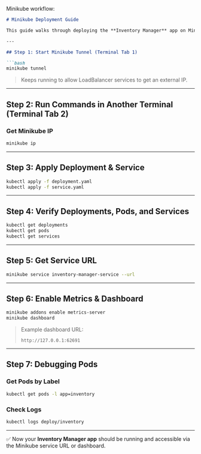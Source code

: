 Minikube workflow:

````markdown
# Minikube Deployment Guide

This guide walks through deploying the **Inventory Manager** app on Minikube with `NodePort`/`LoadBalancer`, enabling monitoring, and accessing logs.

---

## Step 1: Start Minikube Tunnel (Terminal Tab 1)

```bash
minikube tunnel
````

> Keeps running to allow LoadBalancer services to get an external IP.

---

## Step 2: Run Commands in Another Terminal (Terminal Tab 2)

### Get Minikube IP

```bash
minikube ip
```

---

## Step 3: Apply Deployment & Service

```bash
kubectl apply -f deployment.yaml
kubectl apply -f service.yaml
```

---

## Step 4: Verify Deployments, Pods, and Services

```bash
kubectl get deployments
kubectl get pods
kubectl get services
```

---

## Step 5: Get Service URL

```bash
minikube service inventory-manager-service --url
```

---

## Step 6: Enable Metrics & Dashboard

```bash
minikube addons enable metrics-server
minikube dashboard
```

> Example dashboard URL:
>
> ```
> http://127.0.0.1:62691
> ```

---

## Step 7: Debugging Pods

### Get Pods by Label

```bash
kubectl get pods -l app=inventory
```

### Check Logs

```bash
kubectl logs deploy/inventory
```

---

✅ Now your **Inventory Manager app** should be running and accessible via the Minikube service URL or dashboard.

```

